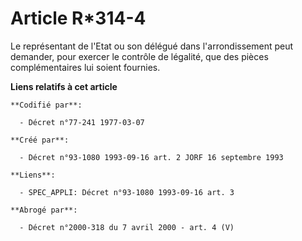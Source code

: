 # Article R*314-4

Le représentant de l'Etat ou son délégué dans l'arrondissement peut demander, pour exercer le contrôle de légalité, que des
pièces complémentaires lui soient fournies.

**Liens relatifs à cet article**

	**Codifié par**:

	  - Décret n°77-241 1977-03-07

	**Créé par**:

	  - Décret n°93-1080 1993-09-16 art. 2 JORF 16 septembre 1993

	**Liens**:

	  - SPEC_APPLI: Décret n°93-1080 1993-09-16 art. 3

	**Abrogé par**:

	  - Décret n°2000-318 du 7 avril 2000 - art. 4 (V)

